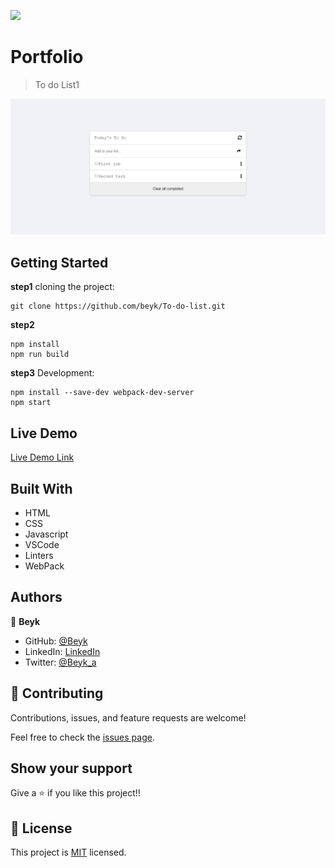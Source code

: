 ![](https://img.shields.io/badge/Microverse-blueviolet)

# Portfolio

> To do List1

![screenshot](./screenshot.png)

## Getting Started
**step1** cloning the project:
```
git clone https://github.com/beyk/To-do-list.git
```
**step2** 
```
npm install
npm run build
```
**step3** Development:
```
npm install --save-dev webpack-dev-server
npm start   
```
## Live Demo

[Live Demo Link](https://beyk.github.io/To-do-list/)

## Built With

- HTML
- CSS
- Javascript
- VSCode
- Linters
- WebPack

## Authors

👤 **Beyk**

- GitHub: [@Beyk](https://github.com/beyk)
- LinkedIn: [LinkedIn](https://www.linkedin.com/in/asghar-beykmohammadi-1b16b291/)
- Twitter: [@Beyk_a](https://twitter.com/beyk_a)

## 🤝 Contributing

Contributions, issues, and feature requests are welcome!

Feel free to check the [issues page](#).

## Show your support

Give a ⭐️ if you like this project!!

## 📝 License

This project is [MIT](./LICENSE) licensed.

